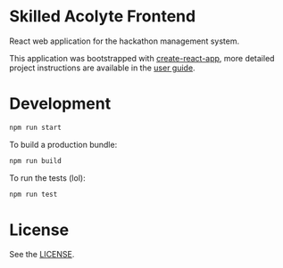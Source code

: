 # Skilled Acolyte Frontend

React web application for the hackathon management system.

This application was bootstrapped with [create-react-app](https://github.com/facebookincubator/create-react-app), more detailed project instructions are available in the [user guide](https://github.com/facebookincubator/create-react-app/blob/master/packages/react-scripts/template/README.md).

# Development

```Bash
npm run start
```

To build a production bundle:

```Bash
npm run build
```

To run the tests (lol):

```Bash
npm run test
```

# License

See the [LICENSE](LICENSE).
